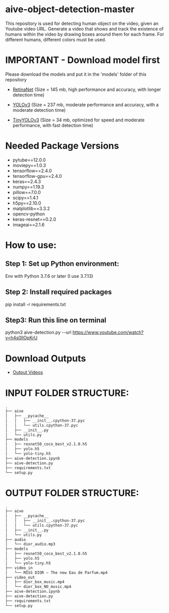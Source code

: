 # aive-object-detection-master
This repository is used for detecting human object on the video, given an Youtube video URL. Generate a video that shows and track the existence of humans within the video by drawing boxes around them for each frame. For different humans, different colors must be used.

# IMPORTANT - Download model first
Please download the models and put it in the 'models' folder of this repository

- [RetinaNet](https://1drv.ms/u/s!ApH9RKcWDsubhdMuX9KVrJTHSEj0_A?e=GHBFvX) (Size = 145 mb, high performance and accuracy, with longer detection time)

- [YOLOv3](https://1drv.ms/u/s!ApH9RKcWDsubhdMvc4HD6z0Py6bE7Q?e=p27Dkt) (Size = 237 mb, moderate performance and accuracy, with a moderate detection time)

- [TinyYOLOv3](https://1drv.ms/u/s!ApH9RKcWDsubhdMtrrPjWJG3pYHLBA?e=eHtwMW) (Size = 34 mb, optimized for speed and moderate performance, with fast detection time)

# Needed Package Versions

- pytube==12.0.0
- moviepy==1.0.3
- tensorflow==2.4.0
- tensorflow-gpu==2.4.0
- keras==2.4.3 
- numpy==1.19.3 
- pillow==7.0.0 
- scipy==1.4.1 
- h5py==2.10.0 
- matplotlib==3.3.2 
- opencv-python 
- keras-resnet==0.2.0
- imageai==2.1.6

# How to use:
## Step 1: Set up Python environment:
Env with Python 3.7.6 or later (I use 3.7.13)

## Step 2: Install required packages
pip install -r requirements.txt

## Step3: Run this line on terminal 
python3 aive-detection.py --url https://www.youtube.com/watch?v=h4s0llOpKrU

# Download Outputs

- [Output Videos](https://1drv.ms/u/s!ApH9RKcWDsubhdM5BirtQ0COGXDyxw?e=x8cqRV) 

# INPUT FOLDER STRUCTURE:
```bash
.
├── aive
│   ├── __pycache__
│   │   ├── __init__.cpython-37.pyc
│   │   └── utils.cpython-37.pyc
│   ├── __init__.py
│   └── utils.py
├── models
│   ├── resnet50_coco_best_v2.1.0.h5
│   ├── yolo.h5
│   └── yolo-tiny.h5
├── aive-detection.ipynb
├── aive-detection.py
├── requirements.txt
└── setup.py
```

# OUTPUT FOLDER STRUCTURE:
```bash
.
├── aive
│   ├── __pycache__
│   │   ├── __init__.cpython-37.pyc
│   │   └── utils.cpython-37.pyc
│   ├── __init__.py
│   └── utils.py
├── audio
│   └── dior_audio.mp3
├── models
│   ├── resnet50_coco_best_v2.1.0.h5
│   ├── yolo.h5
│   └── yolo-tiny.h5
├── video_in
│   └── MISS DIOR – The new Eau de Parfum.mp4
├── video_out
│   ├── dior_box_music.mp4
│   └── dior_box_NO_music.mp4
├── aive-detection.ipynb
├── aive-detection.py
├── requirements.txt
└── setup.py
```
